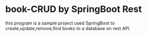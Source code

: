 # book-CRUD by SpringBoot Rest
this program is a sample project used SpringBoot to create,update,remove,find books to a database on rest API
